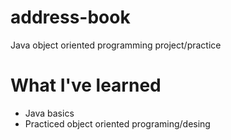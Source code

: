 # address-book
Java object oriented programming project/practice

# What I've learned
* Java basics
* Practiced object oriented programing/desing

